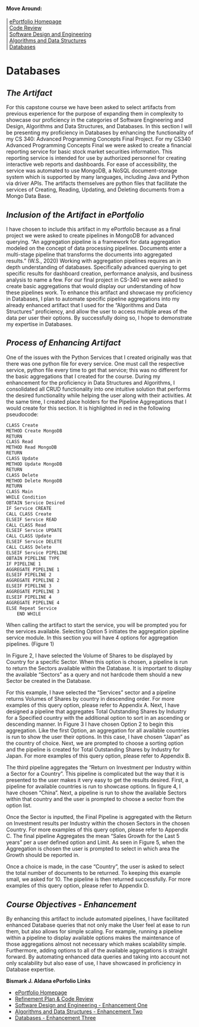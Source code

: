#### Move Around:
| [ePortfolio Homepage](https://bizofsteel.github.io)<br>
| [Code Review](https://bizofsteel.github.io/Code_Review.html)<br>
| [Software Design and Engineering](https://bizofsteel.github.io/Software_Design_and_Engineering.html)<br> 
| [Algorithms and Data Structures](https://bizofsteel.github.io/Algorithms_and_Data_Structure.html)<br>
| [Databases](https://bizofsteel.github.io/Databases.html)<br>


# Databases


## _The Artifact_
For this capstone course we have been asked to select artifacts from previous experience for the purpose of expanding them in complexity to showcase our proficiency in the categories of Software Engineering and Design, Algorithms and Data Structures, and Databases.  In this section I will be presenting my proficiency in Databases by enhancing the functionality of my CS 340: Advanced Programming Concepts Final Project.
For my CS340 Advanced Programming Concepts Final we were asked to create a financial reporting service for basic stock market securities information.   This reporting service is intended for use by authorized personnel for creating interactive web reports and dashboards.  For ease of accessibility, the service was automated to use MongoDB, a NoSQL document-storage system which is supported by many languages, including Java and Python via driver APIs.  The artifacts themselves are python files that facilitate the services of Creating, Reading, Updating, and Deleting documents from a Mongo Data Base.   

## _Inclusion of the Artifact in ePortfolio_
I have chosen to include this artifact in my ePortfolio because as a final project we were asked to create pipelines in MongoDB for advanced querying.  “An aggregation pipeline is a framework for data aggregation modeled on the concept of data processing pipelines. Documents enter a multi-stage pipeline that transforms the documents into aggregated results.” (W.S., 2020) Working with aggregation pipelines requires an in depth understanding of databases. Specifically advanced querying to get specific results for dashboard creation, performance analysis, and business analysis to name a few.  For our final project in CS-340 we were asked to create basic aggregations that would display our understanding of how these pipelines work.  To enhance this artifact and showcase my proficiency in Databases, I plan to automate specific pipeline aggregations into my already enhanced artifact that I used for the  “Algorithms and Data Structures” proficiency, and allow the user to access multiple areas of the data per user their options.  By successfully doing so, I hope to demonstrate my expertise in Databases.

## _Process of Enhancing Artifact_ 
One of the issues with the Python Services that I created originally was that there was one python file for every service.  One must call the respective service, python file every time to get that service; this was no different for the basic aggregations that I created for the course.  During my enhancement for the proficiency in Data Structures and Algorithms, I consolidated all CRUD functionality into one intuitive solution that performs the desired functionality while helping the user along with their activities.   At the same time, I created place holders for the Pipeline Aggregations that I would create for this section.  It is highlighted in red in the following pseudocode:

```Markdown
CLASS Create
METHOD Create MongoDB
RETURN
CLASS Read
METHOD Read MongoDB
RETURN
CLASS Update
METHOD Update MongoDB
RETURN
CLASS Delete
METHOD Delete MongoDB
RETURN
CLASS Main
WHILE Condition
OBTAIN Service Desired
IF Service CREATE
CALL CLASS Create
ELSEIF Service READ
CALL CLASS Read
ELSEIF Service UPDATE
CALL CLASS Update
ELSEIF Service DELETE
CALL CLASS Delete
ELSEIF Service PIPELINE
OBTAIN PIPELINE TYPE
IF PIPELINE 1
AGGREGATE PIPELINE 1
ELSEIF PIPELINE 2
AGGREGATE PIPELINE 2
ELSEIF PIPELINE 3
AGGREGATE PIPELINE 3
ELSEIF PIPELINE 4
AGGREGATE PIPELINE 4
ELSE Repeat Service
	END WHILE
```

When calling the artifact to start the service, you will be prompted you for the services available.   Selecting Option 5 initiates the aggregation pipeline service module.   In this section you will have 4 options for aggregation pipelines.  (Figure 1) 









In Figure 2, I have selected the Volume of Shares to be displayed by Country for a specific Sector.    When this option is chosen, a pipeline is run to return the Sectors available within the Database.  It is important to display the available “Sectors” as a query and not hardcode them should a new Sector be created in the Database.

For this example, I have selected the “Services” sector and a pipeline returns Volumes of Shares by country in descending order.   For more examples of this query option, please refer to Appendix A.
Next, I have designed a pipeline that aggregates Total Outstanding Shares by Industry for a Specified country with the additional option to sort in an ascending or descending manner.  In Figure 3 I have chosen Option 2 to begin this aggregation.  Like the first Option, an aggregation for all available countries is run to show the user their options.   In this case, I have chosen “Japan” as the country of choice.  Next, we are prompted to choose a sorting option and the pipeline is created for Total Outstanding Shares by Industry for Japan.  For more examples of this query option, please refer to Appendix B.

The third pipeline aggregates the “Return on Investment per Industry within a Sector for a Country”.   This pipeline is complicated but the way that it is presented to the user makes it very easy to get the results desired.   First, a pipeline for available countries is run to showcase options.  In figure 4, I have chosen “China”.  Next, a pipeline is run to show the available Sectors within that country and the user is prompted to choose a sector from the option list.  

Once the Sector is inputted, the Final Pipeline is aggregated with the Return on Investment results per Industry within the chosen Sectors in the chosen Country.  For more examples of this query option, please refer to Appendix C.
The final pipeline Aggregates the mean “Sales Growth for the Last 5 years” per a user defined option and Limit.  As seen in Figure 5, when the Aggregation is chosen the user is prompted to select in which area the Growth should be reported in.   

Once a choice is made, in the case “Country”, the user is asked to select the total number of documents to be returned.   To keeping this example small, we asked for 10.   The pipeline is then returned successfully.  For more examples of this query option, please refer to Appendix D.

## _Course Objectives - Enhancement_ 
By enhancing this artifact to include automated pipelines, I have facilitated enhanced Database queries that not only make the User feel at ease to run them, but also allows for simple scaling.   For example, running a pipeline within a pipeline to display available options makes the maintenance of those aggregations almost not necessary which makes scalability simple. Furthermore, adding options to all of the available aggregations is straight forward.   By automating enhanced data queries and taking into account not only scalability but also ease of use, I have showcased in proficiency in Database expertise.  


**Bismark J. Aldana ePorfolio Links**<br>
* [ePortfolio Homepage](https://bizofsteel.github.io)<br>
* [Refinement Plan & Code Review](https://bizofsteel.github.io/Code_Review.html)<br>
* [Software Design and Engineering - Enhancement One](https://bizofsteel.github.io/Software_Design_and_Engineering.html)<br>
* [Algorithms and Data Structures - Enhancement Two](https://bizofsteel.github.io/Algorithms_and_Data_Structure.html)<br>
* [Databases - Enhancement Three](https://bizofsteel.github.io/Databases.html)

